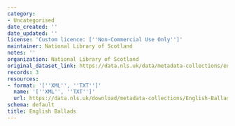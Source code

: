 ```yaml
---
category:
- Uncategorised
date_created: ''
date_updated: ''
license: 'Custom licence: [''Non-Commercial Use Only'']'
maintainer: National Library of Scotland
notes: ''
organization: National Library of Scotland
original_dataset_link: https://data.nls.uk/data/metadata-collections/english-ballads/
records: 3
resources:
- format: '[''XML'', ''TXT'']'
  name: '[''XML'', ''TXT'']'
  url: https://data.nls.uk/download/metadata-collections/English-Ballads.zip
schema: default
title: English Ballads
---
```

